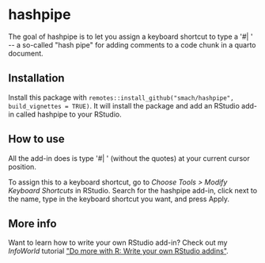 
# hashpipe

<!-- badges: start -->
<!-- badges: end -->

The goal of hashpipe is to let you assign a keyboard shortcut to type a '#| ' -- a so-called "hash pipe" for adding comments to a code chunk in a quarto document.

## Installation

Install this package with `remotes::install_github("smach/hashpipe", build_vignettes = TRUE)`. It will install the package and add an RStudio add-in called hashpipe to your RStudio.

## How to use

All the add-in does is type '#| ' (without the quotes) at your current cursor position.

To assign this to a keyboard shortcut, go to _Choose Tools > Modify Keyboard Shortcuts_ in RStudio. Search for the hashpipe add-in, click next to the name, type in the keyboard shortcut you want, and press Apply. 

## More info

Want to learn how to write your own RStudio add-in? Check out my _InfoWorld_ tutorial ["Do more with R: Write your own RStudio addins"](https://www.infoworld.com/article/3336059/do-more-with-r-write-your-own-rstudio-addins.html).



